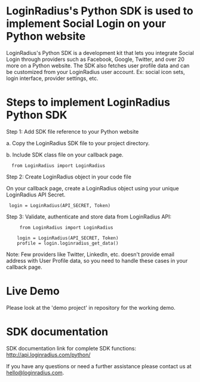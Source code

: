 LoginRadius's Python SDK is used to implement Social Login on your Python website
==========

LoginRadius's Python SDK is a development kit that lets you integrate Social Login through providers such as Facebook, Google, Twitter, and over 20 more on a Python website. The SDK also fetches user profile data and can be customized from your LoginRadius user account. Ex: social icon sets, login interface, provider settings, etc.

Steps to implement LoginRadius Python SDK
===

Step 1: Add SDK file reference to your Python website

  a. Copy the LoginRadius SDK file to your project directory.
  
  b. Include SDK class file on your callback page.
      
      from LoginRadius import LoginRadius
      
Step 2: Create LoginRadius object in your code file

  On your callback page, create a LoginRadius object using your unique LoginRadius API Secret.
      
     login = LoginRadius(API_SECRET, Token)
          
Step 3: Validate, authenticate and store data from LoginRadius API: 

         from LoginRadius import LoginRadius
  
        login = LoginRadius(API_SECRET, Token)  
        profile = login.loginradius_get_data()

Note: Few providers like Twitter, LinkedIn, etc. doesn't provide email address with User Profile data, so you need to handle these cases in your callback page.

Live Demo
===
Please look at the 'demo project' in repository for the working demo.

SDK documentation
===
SDK documentation link for complete SDK functions: http://api.loginradius.com/python/


If you have any questions or need a further assistance please contact us at hello@loginradius.com.
